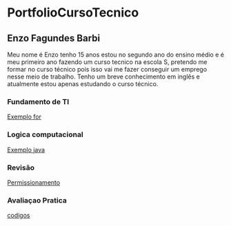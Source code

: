 # PortfolioCursoTecnico
## Enzo Fagundes Barbi
Meu nome é Enzo tenho 15 anos estou no segundo ano do ensino médio e é meu primeiro ano fazendo um curso tecnico na escola S, pretendo me formar no curso técnico pois isso vai me fazer conseguir um emprego nesse meio de trabalho. Tenho um breve conhecimento em inglês e atualmente estou apenas estudando o curso técnico.

### Fundamento de TI
[Exemplo for](fundamentosTi/exemplos/atvd6.sh)

### Logica computacional
[Exemplo java](LogicaComputacional/codigos.java)

### Revisão
[Permissionamento](fundamentosTi/exemplos/atividade_revisao)

### Avaliaçao Pratica 
[codigos](fundamentosTi/avaliacao_pratica/)
